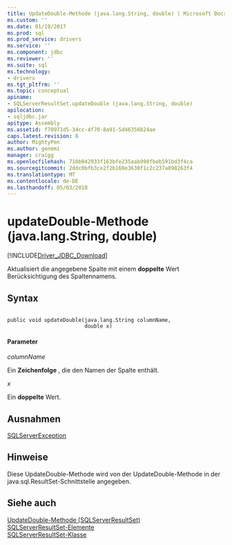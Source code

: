 ```yaml
---
title: UpdateDouble-Methode (java.lang.String, double) | Microsoft Docs
ms.custom: ''
ms.date: 01/19/2017
ms.prod: sql
ms.prod_service: drivers
ms.service: ''
ms.component: jdbc
ms.reviewer: ''
ms.suite: sql
ms.technology:
- drivers
ms.tgt_pltfrm: ''
ms.topic: conceptual
apiname:
- SQLServerResultSet.updateDouble (java.lang.String, double)
apilocation:
- sqljdbc.jar
apitype: Assembly
ms.assetid: f70971d5-34cc-4f70-8a91-5d46356b24ae
caps.latest.revision: 8
author: MightyPen
ms.author: genemi
manager: craigg
ms.openlocfilehash: 710b042933f163bfe235aab998fbeb591bd3f4ca
ms.sourcegitcommit: 2ddc0bfb3ce2f2b160e3638f1c2c237a898263f4
ms.translationtype: MT
ms.contentlocale: de-DE
ms.lasthandoff: 05/03/2018
---
```

# <a name="updatedouble-method-javalangstring-double"></a>updateDouble-Methode (java.lang.String, double)
[!INCLUDE[Driver_JDBC_Download](../../../includes/driver_jdbc_download.md)]

  Aktualisiert die angegebene Spalte mit einem **doppelte** Wert Berücksichtigung des Spaltennamens.  
  
## <a name="syntax"></a>Syntax  
  
```  
  
public void updateDouble(java.lang.String columnName,  
                         double x)  
```  
  
#### <a name="parameters"></a>Parameter  
 *columnName*  
  
 Ein **Zeichenfolge** , die den Namen der Spalte enthält.  
  
 *x*  
  
 Ein **doppelte** Wert.  
  
## <a name="exceptions"></a>Ausnahmen  
 [SQLServerException](../../../connect/jdbc/reference/sqlserverexception-class.md)  
  
## <a name="remarks"></a>Hinweise  
 Diese UpdateDouble-Methode wird von der UpdateDouble-Methode in der java.sql.ResultSet-Schnittstelle angegeben.  
  
## <a name="see-also"></a>Siehe auch  
 [UpdateDouble-Methode &#40;SQLServerResultSet&#41;](../../../connect/jdbc/reference/updatedouble-method-sqlserverresultset.md)   
 [SQLServerResultSet-Elemente](../../../connect/jdbc/reference/sqlserverresultset-members.md)   
 [SQLServerResultSet-Klasse](../../../connect/jdbc/reference/sqlserverresultset-class.md)  
  
  
